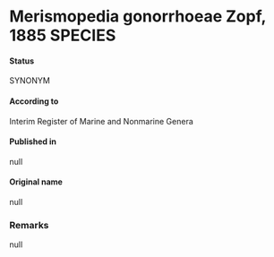 # Merismopedia gonorrhoeae Zopf, 1885 SPECIES

#### Status
SYNONYM

#### According to
Interim Register of Marine and Nonmarine Genera

#### Published in
null

#### Original name
null

### Remarks
null